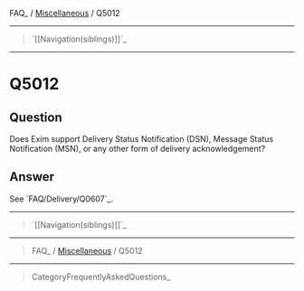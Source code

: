 FAQ\_ / [Miscellaneous](FAQ/Miscellaneous) / Q5012

* * * * *

> \`[[Navigation(siblings)]]\`\_

* * * * *

Q5012
=====

Question
--------

Does Exim support Delivery Status Notification (DSN), Message Status
Notification (MSN), or any other form of delivery acknowledgement?

Answer
------

See \`FAQ/Delivery/Q0607\`\_.

* * * * *

> \`[[Navigation(siblings)]]\`\_

* * * * *

> FAQ\_ / [Miscellaneous](FAQ/Miscellaneous) / Q5012

* * * * *

> CategoryFrequentlyAskedQuestions\_
